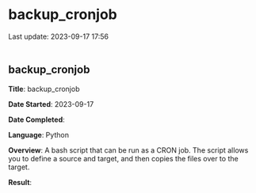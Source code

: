 # backup_cronjob

Last update: 2023-09-17 17:56
<br><br>

## backup_cronjob

**Title**: backup_cronjob

**Date Started**: 2023-09-17

**Date Completed**:

**Language**: Python

**Overview**: A bash script that can be run as a CRON job. The script allows you to define a source and target, and then copies the files over to the target.

**Result**:
